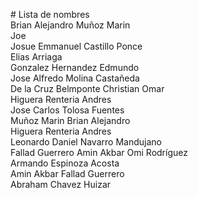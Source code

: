 ﻿﻿﻿﻿﻿# Lista de nombres  
Brian Alejandro Muñoz Marin  
Joe  
Josue Emmanuel Castillo Ponce  
Elias Arriaga  
Gonzalez Hernandez Edmundo   
Jose Alfredo Molina Castañeda  
De la Cruz Belmponte Christian Omar  
Higuera Renteria Andres  
Jose Carlos Tolosa Fuentes  
Muñoz Marin Brian Alejandro  
Higuera Renteria Andres  
Leonardo Daniel Navarro Mandujano  
Fallad Guerrero Amin Akbar
Omi Rodríguez  
Armando Espinoza Acosta  
Amin Akbar Fallad Guerrero  
Abraham Chavez Huizar  

